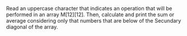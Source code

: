 Read an uppercase character that indicates an operation that will be performed in an array M[12][12]. Then, calculate and print the sum or average considering only that numbers that are below of the Secundary diagonal of the array.
